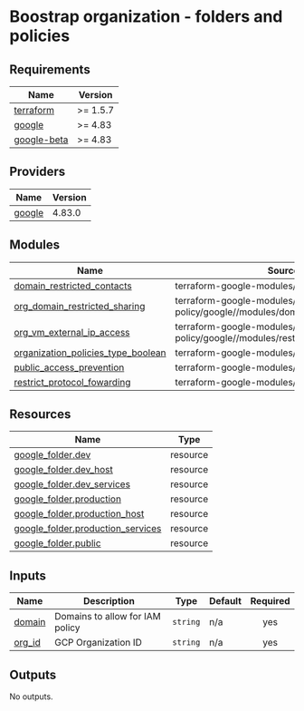 # Boostrap organization - folders and policies

<!-- BEGIN_TF_DOCS -->
## Requirements

| Name | Version |
|------|---------|
| <a name="requirement_terraform"></a> [terraform](#requirement\_terraform) | >= 1.5.7 |
| <a name="requirement_google"></a> [google](#requirement\_google) | >= 4.83 |
| <a name="requirement_google-beta"></a> [google-beta](#requirement\_google-beta) | >= 4.83 |

## Providers

| Name | Version |
|------|---------|
| <a name="provider_google"></a> [google](#provider\_google) | 4.83.0 |

## Modules

| Name | Source | Version |
|------|--------|---------|
| <a name="module_domain_restricted_contacts"></a> [domain\_restricted\_contacts](#module\_domain\_restricted\_contacts) | terraform-google-modules/org-policy/google | ~> 5.2 |
| <a name="module_org_domain_restricted_sharing"></a> [org\_domain\_restricted\_sharing](#module\_org\_domain\_restricted\_sharing) | terraform-google-modules/org-policy/google//modules/domain_restricted_sharing | ~> 5.2 |
| <a name="module_org_vm_external_ip_access"></a> [org\_vm\_external\_ip\_access](#module\_org\_vm\_external\_ip\_access) | terraform-google-modules/org-policy/google//modules/restrict_vm_external_ips | ~> 5.2 |
| <a name="module_organization_policies_type_boolean"></a> [organization\_policies\_type\_boolean](#module\_organization\_policies\_type\_boolean) | terraform-google-modules/org-policy/google | ~> 5.2 |
| <a name="module_public_access_prevention"></a> [public\_access\_prevention](#module\_public\_access\_prevention) | terraform-google-modules/org-policy/google | ~> 5.2 |
| <a name="module_restrict_protocol_fowarding"></a> [restrict\_protocol\_fowarding](#module\_restrict\_protocol\_fowarding) | terraform-google-modules/org-policy/google | ~> 5.2 |

## Resources

| Name | Type |
|------|------|
| [google_folder.dev](https://registry.terraform.io/providers/hashicorp/google/latest/docs/resources/folder) | resource |
| [google_folder.dev_host](https://registry.terraform.io/providers/hashicorp/google/latest/docs/resources/folder) | resource |
| [google_folder.dev_services](https://registry.terraform.io/providers/hashicorp/google/latest/docs/resources/folder) | resource |
| [google_folder.production](https://registry.terraform.io/providers/hashicorp/google/latest/docs/resources/folder) | resource |
| [google_folder.production_host](https://registry.terraform.io/providers/hashicorp/google/latest/docs/resources/folder) | resource |
| [google_folder.production_services](https://registry.terraform.io/providers/hashicorp/google/latest/docs/resources/folder) | resource |
| [google_folder.public](https://registry.terraform.io/providers/hashicorp/google/latest/docs/resources/folder) | resource |

## Inputs

| Name | Description | Type | Default | Required |
|------|-------------|------|---------|:--------:|
| <a name="input_domain"></a> [domain](#input\_domain) | Domains to allow for IAM policy | `string` | n/a | yes |
| <a name="input_org_id"></a> [org\_id](#input\_org\_id) | GCP Organization ID | `string` | n/a | yes |

## Outputs

No outputs.
<!-- END_TF_DOCS -->
